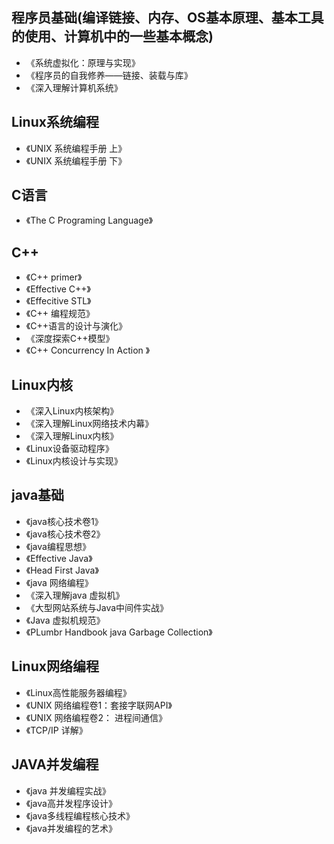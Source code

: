 

## 程序员基础(编译链接、内存、OS基本原理、基本工具的使用、计算机中的一些基本概念)

* 《系统虚拟化：原理与实现》
* 《程序员的自我修养——链接、装载与库》
* 《深入理解计算机系统》

## Linux系统编程

* 《UNIX 系统编程手册 上》
* 《UNIX 系统编程手册  下》

## C语言

* 《The C Programing Language》

## C++
* 《C++ primer》
* 《Effective C++》
* 《Effecitive STL》
* 《C++ 编程规范》
* 《C++语言的设计与演化》
* 《深度探索C++模型》
* 《C++ Concurrency In Action 》

## Linux内核

* 《深入Linux内核架构》
* 《深入理解Linux网络技术内幕》
* 《深入理解Linux内核》
* 《Linux设备驱动程序》
* 《Linux内核设计与实现》


## java基础
* 《java核心技术卷1》
* 《java核心技术卷2》
* 《java编程思想》
* 《Effective Java》
* 《Head First Java》
* 《java 网络编程》
* 《深入理解java 虚拟机》
* 《大型网站系统与Java中间件实战》
* 《Java 虚拟机规范》
* 《PLumbr Handbook java Garbage Collection》


## Linux网络编程
* 《Linux高性能服务器编程》
* 《UNIX 网络编程卷1：套接字联网API》
* 《UNIX 网络编程卷2： 进程间通信》
* 《TCP/IP 详解》

## JAVA并发编程
* 《java 并发编程实战》
* 《java高并发程序设计》
* 《java多线程编程核心技术》
* 《java并发编程的艺术》



